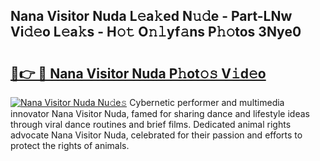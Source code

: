 ## Nana Visitor Nuda L𝚎a𝚔ed N𝚞𝚍e - Part-LNw Vi𝚍𝚎o L𝚎a𝚔s - H𝚘𝚝 O𝚗𝚕yf𝚊ns P𝚑𝚘tos 3Nye0

# <h2><a href="http://kf3g5vl.oniu.top/?m=Nana+Visitor+Nuda">🔗👉 🔴 Nana Visitor Nuda P𝚑ot𝚘𝚜 V𝚒d𝚎o</a></h2>

[![Nana Visitor Nuda Nu𝚍e𝚜](https://i.imgur.com/0qMVB7G.gif)](http://kf3g5vl.oniu.top/?m=Nana+Visitor+Nuda)
Cybernetic performer and multimedia innovator Nana Visitor Nuda, famed for sharing dance and lifestyle ideas through viral dance routines and brief films. Dedicated animal rights advocate Nana Visitor Nuda, celebrated for their passion and efforts to protect the rights of animals.  
